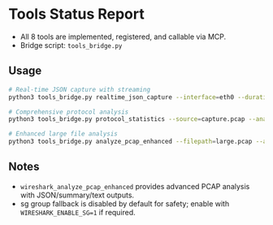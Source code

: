 # Tools Status Report

- All 8 tools are implemented, registered, and callable via MCP.
- Bridge script: `tools_bridge.py`

## Usage
```bash
# Real-time JSON capture with streaming
python3 tools_bridge.py realtime_json_capture --interface=eth0 --duration=30

# Comprehensive protocol analysis
python3 tools_bridge.py protocol_statistics --source=capture.pcap --analysis_type=all

# Enhanced large file analysis
python3 tools_bridge.py analyze_pcap_enhanced --filepath=large.pcap --analysis_type=security
```

## Notes
- `wireshark_analyze_pcap_enhanced` provides advanced PCAP analysis with JSON/summary/text outputs.
- sg group fallback is disabled by default for safety; enable with `WIRESHARK_ENABLE_SG=1` if required.